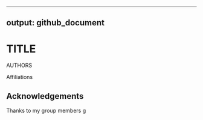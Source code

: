 ------------------------------------------------------------------------

## output: github_document

# TITLE

AUTHORS

Affiliations

## Acknowledgements

Thanks to my group members g
